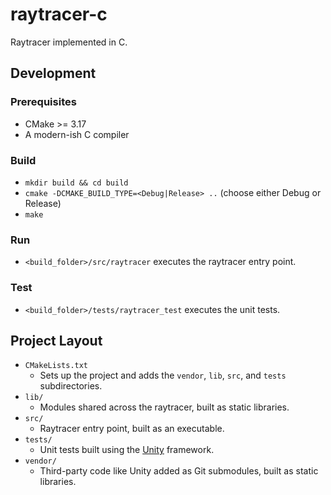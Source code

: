 # raytracer-c

Raytracer implemented in C.

## Development

### Prerequisites

- CMake >= 3.17
- A modern-ish C compiler 

### Build

- `mkdir build && cd build`
- `cmake -DCMAKE_BUILD_TYPE=<Debug|Release> ..` (choose either Debug or Release)
- `make`

### Run

- `<build_folder>/src/raytracer` executes the raytracer entry point.

### Test

- `<build_folder>/tests/raytracer_test` executes the unit tests.

## Project Layout

- `CMakeLists.txt`
  - Sets up the project and adds the `vendor`, `lib`, `src`, and `tests` subdirectories.
- `lib/`
  - Modules shared across the raytracer, built as static libraries.
- `src/`
  - Raytracer entry point, built as an executable.
- `tests/`
  - Unit tests built using the [Unity](https://github.com/ThrowTheSwitch/Unity) framework.
- `vendor/`
  - Third-party code like Unity added as Git submodules, built as static libraries.